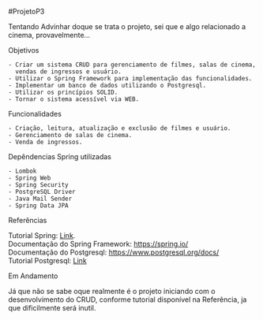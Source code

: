 #ProjetoP3

Tentando Advinhar doque se trata o projeto, sei que e algo relacionado a cinema, provavelmente...

Objetivos

    - Criar um sistema CRUD para gerenciamento de filmes, salas de cinema, 
      vendas de ingressos e usuário.
    - Utilizar o Spring Framework para implementação das funcionalidades.
    - Implementar um banco de dados utilizando o Postgresql.
    - Utilizar os princípios SOLID.
    - Tornar o sistema acessível via WEB.

Funcionalidades

    - Criação, leitura, atualização e exclusão de filmes e usuário.
    - Gerenciamento de salas de cinema.
    - Venda de ingressos.

Depêndencias Spring utilizadas

    - Lombok
    - Spring Web
    - Spring Security
    - PostgreSQL Driver
    - Java Mail Sender
    - Spring Data JPA

Referências

   Tutorial Spring: [Link](https://www.youtube.com/watch?v=QwQuro7ekvc&ab_channel=Amigoscode).<br />
   Documentação do Spring Framework: https://spring.io/<br />
   Documentação do Postgresql: https://www.postgresql.org/docs/<br />
   Tutorial Postgresql: [Link](https://www.youtube.com/watch?v=XQ_6G0iCyMQ&list=PLwvrYc43l1MxAEOI_KwGe8l42uJxMoKeS&ab_channel=Amigoscode)
   

    
Em Andamento

   Já que não se sabe oque realmente é o projeto iniciando com o desenvolvimento do CRUD, conforme tutorial         disponível na Referência, ja que dificilmente será inutil.
